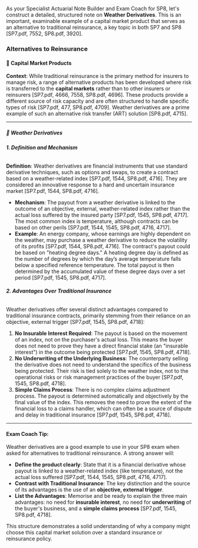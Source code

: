 As your Specialist Actuarial Note Builder and Exam Coach for SP8, let's construct a detailed, structured note on **Weather Derivatives**. This is an important, examinable example of a capital market product that serves as an alternative to traditional reinsurance, a key topic in both SP7 and SP8 \[SP7.pdf, 7552, SP8.pdf, 3920\].

### **Alternatives to Reinsurance**

#### **🔹 Capital Market Products**

**Context**: While traditional reinsurance is the primary method for insurers to manage risk, a range of alternative products has been developed where risk is transferred to the **capital markets** rather than to other insurers or reinsurers \[SP7.pdf, 4666, 7558, SP8.pdf, 4696\]. These products provide a different source of risk capacity and are often structured to handle specific types of risk \[SP7.pdf, 477, SP8.pdf, 4709\]. Weather derivatives are a prime example of such an alternative risk transfer (ART) solution \[SP8.pdf, 4715\].

---

##### **🔸 Weather Derivatives**

###### **1\. Definition and Mechanism**

**Definition**: Weather derivatives are financial instruments that use standard derivative techniques, such as options and swaps, to create a contract based on a weather-related index \[SP7.pdf, 1544, SP8.pdf, 4716\]. They are considered an innovative response to a hard and uncertain insurance market \[SP7.pdf, 1544, SP8.pdf, 4716\].

* **Mechanism**: The payout from a weather derivative is linked to the outcome of an objective, external, weather-related index rather than the actual loss suffered by the insured party \[SP7.pdf, 1545, SP8.pdf, 4717\]. The most common index is temperature, although contracts can be based on other perils \[SP7.pdf, 1544, 1545, SP8.pdf, 4716, 4717\].  
* **Example**: An energy company, whose earnings are highly dependent on the weather, may purchase a weather derivative to reduce the volatility of its profits \[SP7.pdf, 1544, SP8.pdf, 4716\]. The contract's payout could be based on "heating degree days." A heating degree day is defined as the number of degrees by which the day’s average temperature falls below a specified reference temperature. The total payout is then determined by the accumulated value of these degree days over a set period \[SP7.pdf, 1545, SP8.pdf, 4717\].

###### **2\. Advantages Over Traditional Insurance**

Weather derivatives offer several distinct advantages compared to traditional insurance contracts, primarily stemming from their reliance on an objective, external trigger \[SP7.pdf, 1545, SP8.pdf, 4718\]:

1. **No Insurable Interest Required**: The payout is based on the movement of an index, not on the purchaser's actual loss. This means the buyer does not need to prove they have a direct financial stake (an "insurable interest") in the outcome being protected \[SP7.pdf, 1545, SP8.pdf, 4718\].  
2. **No Underwriting of the Underlying Business**: The counterparty selling the derivative does not need to understand the specifics of the business being protected. Their risk is tied solely to the weather index, not to the operational risks or risk management practices of the buyer \[SP7.pdf, 1545, SP8.pdf, 4718\].  
3. **Simple Claims Process**: There is no complex claims adjustment process. The payout is determined automatically and objectively by the final value of the index. This removes the need to prove the extent of the financial loss to a claims handler, which can often be a source of dispute and delay in traditional insurance \[SP7.pdf, 1545, SP8.pdf, 4718\].

---

#### **Exam Coach Tip:**

Weather derivatives are a good example to use in your SP8 exam when asked for alternatives to traditional reinsurance. A strong answer will:

* **Define the product clearly**: State that it is a financial derivative whose payout is linked to a weather-related index (like temperature), not the actual loss suffered \[SP7.pdf, 1544, 1545, SP8.pdf, 4716, 4717\].  
* **Contrast with Traditional Insurance**: The key distinction and the source of its advantages is the use of an **objective, external trigger**.  
* **List the Advantages**: Memorise and be ready to explain the three main advantages: no need for **insurable interest**, no need for **underwriting** of the buyer's business, and a **simple claims process** \[SP7.pdf, 1545, SP8.pdf, 4718\].

This structure demonstrates a solid understanding of why a company might choose this capital market solution over a standard insurance or reinsurance policy.

